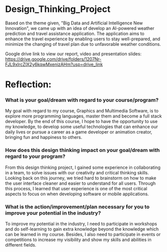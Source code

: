 # Design_Thinking_Project

Based on the theme given, "Big Data and Artificial Intelligence New Innovation", we came up with an idea of develop an AI-powered weather prediction and travel assistance application. The application aims to enhance the travel experience by enabling users to stay well-prepared, and minimize the changing of travel plan due to unfavorable weather conditions.

Google drive link to view our report, video and presentation slides: 
https://drive.google.com/drive/folders/1207Nr-FJL9xIrcZlX2y6kqwMxenizAHm?usp=drive_link

# Reflection:
### What is your goal/dream with regard to your course/program?
My goal with regard to my course, Graphics and Multimedia Software,
is to explore more programming languages, master them and become a
full stack developer. By the end of this course, I hope to have the
opportunity to use my knowledge, to develop some useful technologies
that can enhance our daily lives or pursue a career as a game developer
or animation creator, bringing fun and happiness to others.
### How does this design thinking impact on your goal/dream with regard to your program?
From this design thinking project, I gained some experience in
collaborating in a team, to solve issues with our creativity and critical
thinking skills. Looking back on this journey, we tried hard to
brainstorm on how to make the user interface cleaner and easier to
understand for all users. Through this process, I learned that user
experience is one of the most critical aspects to focus on when
developing software or mobile applications.
### What is the action/improvement/plan necessary for you to improve your potential in the industry?
To improve my potential in the industry, I need to participate in
workshops and do self-learning to gain extra knowledge beyond the
knowledge which can be learned in my course. Besides, I also need to
participate in events or competitions to increase my visibility and show
my skills and abilities in different fields.
